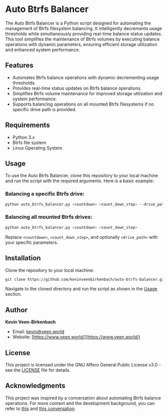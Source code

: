 # Auto Btrfs Balancer

The Auto Btrfs Balancer is a Python script designed for automating the management of Btrfs filesystem balancing. It intelligently decrements usage thresholds while simultaneously providing real-time balance status updates. This tool simplifies the maintenance of Btrfs volumes by executing balance operations with dynamic parameters, ensuring efficient storage utilization and enhanced system performance.

## Features

- Automates Btrfs balance operations with dynamic decrementing usage thresholds.
- Provides real-time status updates on Btrfs balance operations.
- Simplifies Btrfs volume maintenance for improved storage utilization and system performance.
- Supports balancing operations on all mounted Btrfs filesystems if no specific drive path is provided.

## Requirements

- Python 3.x
- Btrfs file system
- Linux Operating System

## Usage

To use the Auto Btrfs Balancer, clone this repository to your local machine and run the script with the required arguments. Here is a basic example:

### Balancing a specific Btrfs drive:

```bash
python auto_btrfs_balancer.py <countdown> <count_down_step> --drive_path <drive_path>
```

### Balancing all mounted Btrfs drives:

```bash
python auto_btrfs_balancer.py <countdown> <count_down_step>
```

Replace `<countdown>`, `<count_down_step>`, and optionally `<drive_path>` with your specific parameters.

## Installation

Clone the repository to your local machine:

```bash
git clone https://github.com/kevinveenbirkenbach/auto-btrfs-balancer.git
```

Navigate to the cloned directory and run the script as shown in the [Usage](#usage) section.

## Author

**Kevin Veen-Birkenbach**

- Email: [kevin@veen.world](mailto:kevin@veen.world)
- Website: [https://www.veen.world/](https://www.veen.world/)

## License

This project is licensed under the GNU Affero General Public License v3.0 - see the [LICENSE](LICENSE) file for details.

## Acknowledgments

This project was inspired by a conversation about automating Btrfs balance operations. For more context and the development background, you can refer to [this](https://chatgpt.com/share/27c9bf71-0f68-494c-8592-fc24e01b9997) and [this conversation](https://chat.openai.com/share/a12d8fdf-3adb-4533-9dcf-b71612e9af61).